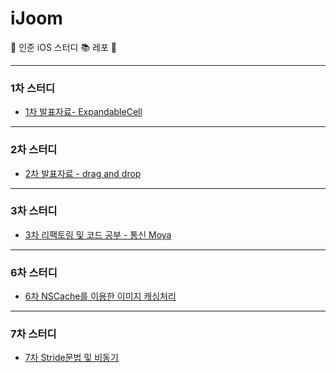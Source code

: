 # iJoom
📱 인준 iOS 스터디 📚 레포 📱
***
### 1차 스터디
* [1차 발표자료- ExpandableCell](https://github.com/iOS-SOPT-iNNovation/iJoom/blob/master/1차%20발표내용%20(ExpandableCell).md)



***


### 2차 스터디
* [2차 발표자료 - drag and drop](https://github.com/iOS-SOPT-iNNovation/iJoom/blob/master/2차%20스터디%20내용.md)



***

### 3차 스터디
* [3차 리팩토링 및 코드 공부 - 통신 Moya](https://github.com/iOS-SOPT-iNNovation/iJoom/blob/master/3차%20스터디.md)



***

### 6차 스터디
* [6차 NSCache를 이용한 이미지 캐싱처리](https://github.com/iOS-SOPT-iNNovation/iJoom/blob/master/4차%20스터디%20.md)



***

### 7차 스터디

* [7차 Stride문법 및 비동기](https://github.com/iOS-SOPT-iNNovation/iJoom/blob/master/7차%20스터디.md)

